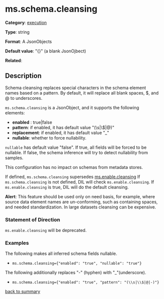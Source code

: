 # ms.schema.cleansing

**Category**: [execution](https://github.com/linkedin/data-integration-library/blob/master/docs/parameters/execution-parameters.md)

**Type**: string

**Format**: A JsonObjects

**Default value**: "{}" (a blank JsonOjbect)

**Related**:

## Description

Schema cleansing replaces special characters in the schema element names based
on a pattern. By default, it will replace all blank spaces, $, and @ to underscores.

`ms.schema.cleansing` is a JsonObject, and it supports the following elements:

- **enabled** : true|false
- **pattern**: if enabled, it has default value "(\\s|\\$|@)"
- **replacement**: if enabled, it has default value "_"
- **nullable**: whether to force nullability. 

`nullable` has default value "false". 
If true, all fields will be forced to be nullable.
If false, the schema inference will try to detect nullability from samples.

This configuration has no impact on schemas from metadata stores.

If defined, `ms.schema.cleansing` supersedes [ms.enable.cleansing](https://github.com/linkedin/data-integration-library/blob/master/docs/parameters/ms.enable.cleansing.md)
If `ms.schema.cleansing` is not defined, DIL will check `ms.enable.cleansing`.
If `ms.enable.cleansing` is true, DIL will do the default cleansing. 

**Alert**: This feature should be used only on need basis,
for example, where source data element names are un-conforming, such as 
containing spaces, and needed standardization. In large datasets cleansing 
can be expensive. 

### Statement of Direction

`ms.enable.cleansing` will be deprecated.
  
### Examples

The following makes all inferred schema fields nullable. 

- `ms.schema.cleansing={"enabled": "true", "nullable": "true"}`
 
The following additionally replaces "-" (hyphen) with "_"(underscore). 
 
- `ms.schema.cleansing={"enabled": "true", "pattern": "(\\s|\\$|@|-)"}`

[back to summary](https://github.com/linkedin/data-integration-library/blob/master/docs/parameters/summary.md#msschemacleansing)
